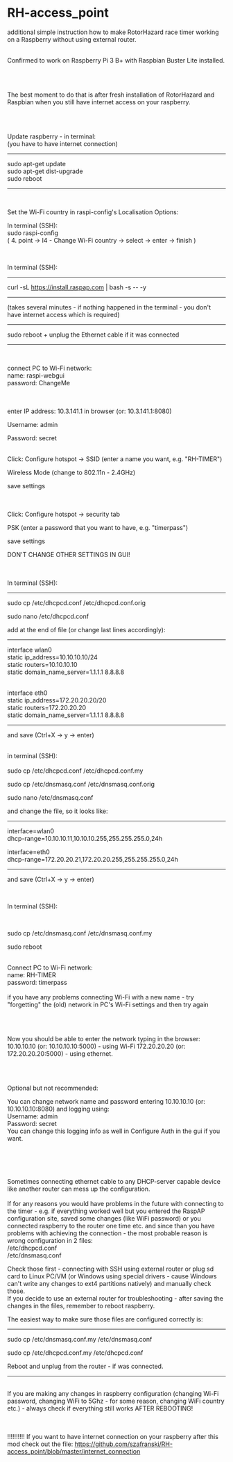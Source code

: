 # RH-access_point

additional simple instruction how to make RotorHazard race timer working on a Raspberry without using external router.

<br/>
Confirmed to work on Raspberry Pi 3 B+ with Raspbian Buster Lite installed.

<br/><br/>

The best moment to do that is after fresh installation of RotorHazard and Raspbian when you still have internet access
on your raspberry.<br/><br/>

<br/> 

Update raspberry - in terminal:<br/>
(you have to have internet connection)

________________

sudo apt-get update <br/>
sudo apt-get dist-upgrade <br/>
sudo reboot
________________

<br/>

Set the Wi-Fi country in raspi-config's Localisation Options:

In terminal (SSH):<br/>
sudo raspi-config <br/>
( 4. point -> I4 - Change Wi-Fi country -> select -> enter -> finish )

<br/>


In terminal (SSH):
________________

curl -sL https://install.raspap.com | bash -s -- -y
________________

(takes several minutes - if nothing happened in the terminal - you don't have internet access which is required)
________________
sudo reboot + unplug the Ethernet cable if it was connected
<br/>

________________
<br/>

connect PC to Wi-Fi network: <br/>
name: raspi-webgui<br/>
password: ChangeMe<br/><br/><br/>

enter IP address: 10.3.141.1 in browser
(or: 10.3.141.1:8080)

Username: admin

Password: secret<br/>  <br/>

Click:
Configure hotspot -> SSID (enter a name you want, e.g. "RH-TIMER")

Wireless Mode (change to 802.11n - 2.4GHz)

save settings  
<br/>
<br/>

Click:
Configure hotspot -> security tab

PSK (enter a password that you want to have, e.g. "timerpass")

save settings
<br/>

DON'T CHANGE OTHER SETTINGS IN GUI!  
<br/>
<br/>

In terminal (SSH):

________________

sudo cp /etc/dhcpcd.conf /etc/dhcpcd.conf.orig

sudo nano /etc/dhcpcd.conf

add at the end of file (or change last lines accordingly):
________________

interface wlan0<br/>
static ip_address=10.10.10.10/24</br>
static routers=10.10.10.10</br>
static domain_name_server=1.1.1.1 8.8.8.8<br/><br/>

interface eth0<br/>
static ip_address=172.20.20.20/20<br/>
static routers=172.20.20.20<br/>
static domain_name_server=1.1.1.1 8.8.8.8
________________

and save (Ctrl+X -> y -> enter)<br/>
<br/>

in terminal (SSH):
<br/> <br/>
sudo cp /etc/dhcpcd.conf /etc/dhcpcd.conf.my

sudo cp /etc/dnsmasq.conf /etc/dnsmasq.conf.orig<br/>

sudo nano /etc/dnsmasq.conf

and change the file, so it looks like:
________________

interface=wlan0<br/>
dhcp-range=10.10.10.11,10.10.10.255,255.255.255.0,24h
<br/>

interface=eth0<br/>
dhcp-range=172.20.20.21,172.20.20.255,255.255.255.0,24h
________________

and save (Ctrl+X -> y -> enter)<br/>

<br/>

In terminal (SSH):

<br/>

sudo cp /etc/dnsmasq.conf /etc/dnsmasq.conf.my

sudo reboot
<br/>
<br/>

Connect PC to Wi-Fi network: <br/>
name: RH-TIMER<br/>
password: timerpass <br/> <br/>
if you have any problems connecting Wi-Fi with a new name - try "forgetting" the (old) network in PC's Wi-Fi settings
and then try again

<br/> <br/>

Now you should be able to enter the network typing in the browser:
10.10.10.10 (or: 10.10.10.10:5000) - using Wi-Fi
172.20.20.20 (or: 172.20.20.20:5000) - using ethernet.

<br/> <br/>

Optional but not recommended:

You can change network name and password entering 10.10.10.10 (or: 10.10.10.10:8080) and logging using: <br/>
Username: admin <br/>
Password: secret <br/>
You can change this logging info as well in Configure Auth in the gui if you want.

<br/> <br/>
<br/> <br/>
Sometimes connecting ethernet cable to any DHCP-server capable device like another router can mess up the configuration.
<br/> <br/>
If for any reasons you would have problems in the future with connecting to the timer - e.g. if everything worked well but you entered the RaspAP configuration site, saved some changes (like WiFi password) or you connected raspberry to the router one time etc. and since than you have problems with achieving the connection -  the most probable reason is wrong configuration in 2 files:<br/>
/etc/dhcpcd.conf<br/>
/etc/dnsmasq.conf<br/>

Check those first - connecting with SSH using external router or plug sd card to Linux PC/VM (or Windows using special
drivers - cause Windows can't write any changes to ext4 partitions natively) and manually check those.<br/>
If you decide to use an external router for troubleshooting - after saving the changes in the files, remember to reboot
raspberry.

The easiest way to make sure those files are configured correctly is:
________________

sudo cp /etc/dnsmasq.conf.my /etc/dnsmasq.conf

sudo cp /etc/dhcpcd.conf.my /etc/dhcpcd.conf

Reboot and unplug from the router - if was connected.
________________

<br/>
If you are making any changes in raspberry configuration (changing Wi-Fi password, changing WiFi to 5Ghz - for some reason, changing WiFi country etc.) - always check if everything still works AFTER REBOOTING!

<br/><br/>
!!!!!!!!!!
If you want to have internet connection on your raspberry after this mod check out the file:
https://github.com/szafranski/RH-access_point/blob/master/internet_connection
